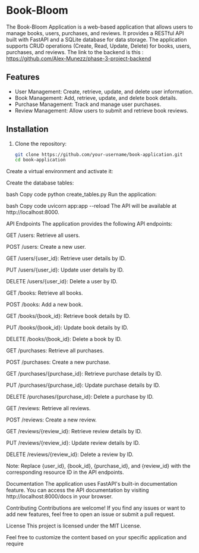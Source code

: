 # Book-Bloom

The Book-Bloom Application is a web-based application that allows users to manage books, users, purchases, and reviews. It provides a RESTful API built with FastAPI and a SQLite database for data storage. The application supports CRUD operations (Create, Read, Update, Delete) for books, users, purchases, and reviews.
The link to the backend is this :  https://github.com/Alex-Munezz/phase-3-project-backend

## Features

- User Management: Create, retrieve, update, and delete user information.
- Book Management: Add, retrieve, update, and delete book details.
- Purchase Management: Track and manage user purchases.
- Review Management: Allow users to submit and retrieve book reviews.

## Installation

1. Clone the repository:

   ```bash
   git clone https://github.com/your-username/book-application.git
   cd book-application
Create a virtual environment and activate it:


Create the database tables:

bash
Copy code
python create_tables.py
Run the application:

bash
Copy code
uvicorn app:app --reload
The API will be available at http://localhost:8000.

API Endpoints
The application provides the following API endpoints:

GET /users: Retrieve all users.

POST /users: Create a new user.

GET /users/{user_id}: Retrieve user details by ID.

PUT /users/{user_id}: Update user details by ID.

DELETE /users/{user_id}: Delete a user by ID.

GET /books: Retrieve all books.

POST /books: Add a new book.

GET /books/{book_id}: Retrieve book details by ID.

PUT /books/{book_id}: Update book details by ID.

DELETE /books/{book_id}: Delete a book by ID.

GET /purchases: Retrieve all purchases.

POST /purchases: Create a new purchase.

GET /purchases/{purchase_id}: Retrieve purchase details by ID.

PUT /purchases/{purchase_id}: Update purchase details by ID.

DELETE /purchases/{purchase_id}: Delete a purchase by ID.

GET /reviews: Retrieve all reviews.

POST /reviews: Create a new review.

GET /reviews/{review_id}: Retrieve review details by ID.

PUT /reviews/{review_id}: Update review details by ID.

DELETE /reviews/{review_id}: Delete a review by ID.

Note: Replace {user_id}, {book_id}, {purchase_id}, and {review_id} with the corresponding resource ID in the API endpoints.

Documentation
The application uses FastAPI's built-in documentation feature. You can access the API documentation by visiting http://localhost:8000/docs in your browser.

Contributing
Contributions are welcome! If you find any issues or want to add new features, feel free to open an issue or submit a pull request.

License
This project is licensed under the MIT License.

Feel free to customize the content based on your specific application and require